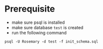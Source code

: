 # Prerequisite
* make sure psql is installed
* make sure database `test` is created 
* run the following command
```
psql -U Rosemary -d test -f init_schema.sql 
```



